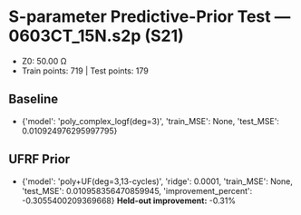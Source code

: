 # S-parameter Predictive-Prior Test — 0603CT_15N.s2p (S21)
- Z0: 50.00 Ω
- Train points: 719  |  Test points: 179

## Baseline
- {'model': 'poly_complex_logf(deg=3)', 'train_MSE': None, 'test_MSE': 0.010924976295997795}

## UFRF Prior
- {'model': 'poly+UF(deg=3,13-cycles)', 'ridge': 0.0001, 'train_MSE': None, 'test_MSE': 0.010958356470859945, 'improvement_percent': -0.3055400209369668}
**Held-out improvement:** -0.31%